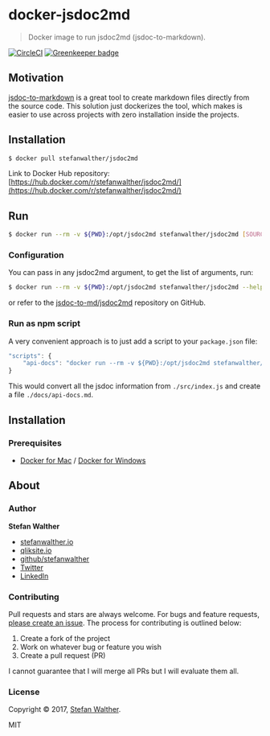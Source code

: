 # docker-jsdoc2md

> Docker image to run jsdoc2md (jsdoc-to-markdown).

[![CircleCI](https://img.shields.io/circleci/project/github/stefanwalther/docker-jsdoc2md.svg)](https://circleci.com/gh/stefanwalther/docker-jsdoc2md/tree/master)
[![Greenkeeper badge](https://badges.greenkeeper.io/stefanwalther/docker-jsdoc2md.svg)](https://greenkeeper.io/)

## Motivation

[jsdoc-to-markdown](https://github.com/jsdoc2md/jsdoc-to-markdown) is a great tool to create markdown files directly from the source code. This solution just dockerizes the tool, which makes is easier to use across projects with zero installation inside the projects.

## Installation

```sh
$ docker pull stefanwalther/jsdoc2md
```
Link to Docker Hub repository: [https://hub.docker.com/r/stefanwalther/jsdoc2md/](https://hub.docker.com/r/stefanwalther/jsdoc2md/)

## Run

```sh
$ docker run --rm -v ${PWD}:/opt/jsdoc2md stefanwalther/jsdoc2md [SOURCE] [ARGS] > [DESTINATION]
```

### Configuration

You can pass in any jsdoc2md argument, to get the list of arguments, run:

```sh
$ docker run --rm -v ${PWD}:/opt/jsdoc2md stefanwalther/jsdoc2md --help
```
or refer to the [jsdoc-to-md/jsdoc2md](https://github.com/jsdoc2md/jsdoc-to-markdown) repository on GitHub.

### Run as npm script

A very convenient approach is to just add a script to your `package.json` file:

```js
"scripts": {
    "api-docs": "docker run --rm -v ${PWD}:/opt/jsdoc2md stefanwalther/jsdoc2md ./src/index.js > ./docs/api-docs.md"
}
```
This would convert all the jsdoc information from `./src/index.js` and create a file `./docs/api-docs.md`.

## Installation

### Prerequisites

- [Docker for Mac](https://docs.docker.com/docker-for-mac/) / [Docker for Windows](https://docs.docker.com/docker-for-windows/)

## About

### Author

**Stefan Walther**

* [stefanwalther.io](http://stefanwalther.io)
* [qliksite.io](http://qliksite.io)
* [github/stefanwalther](https://github.com/stefanwalther)
* [Twitter](http://twitter.com/waltherstefan)
* [LinkedIn](https://www.linkedin.com/in/stefanwalther/)

### Contributing

Pull requests and stars are always welcome. For bugs and feature requests, [please create an issue](https://github.com/stefanwalther/docker-jsdoc2md/issues). The process for contributing is outlined below:

1. Create a fork of the project
2. Work on whatever bug or feature you wish
3. Create a pull request (PR)

I cannot guarantee that I will merge all PRs but I will evaluate them all.

### License
Copyright © 2017, [Stefan Walther](http://qliksite.io).
 
MIT

